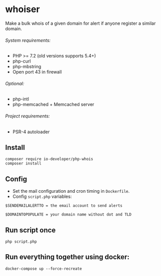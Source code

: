 # whoiser

Make a bulk whois of a given domain for alert if anyone register a similar domain.

###### System requirements:
- PHP >= 7.2 (old versions supports 5.4+)
- php-curl
- php-mbstring
- Open port 43 in firewall

###### Optional:
- php-intl
- php-memcached + Memcached server 

###### Project requirements:
- PSR-4 autoloader

## Install
```
composer require io-developer/php-whois
composer install
```

## Config
- Set the mail configuration and cron timing in `Dockerfile`.
- Config `script.php` variables:
```
$SENDEMAILALERTTO = the email account to send alerts
```
```
$DOMAINTOPOPULATE = your domain name without dot and TLD
```

## Run script once
```
php script.php
```

## Run everything together using docker:
```
docker-compose up --force-recreate
```
